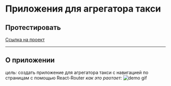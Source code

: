 # Приложения для агрегатора такси
## Протестировать
[Ссылка на проект](https://avemrk.github.io/router_menu/)

---

## О приложении
*цель:* создать приложение для агрегатора такси с навигацией по страницам с помощью React-Router
*как это раотает:*
<img src="https://media.giphy.com/media/v1.Y2lkPTc5MGI3NjExaTZjc3RwbXJwNTlwanZ3NmZlc2N6ZzBrZHljcWR2c3hlM3Ntc3JpMCZlcD12MV9pbnRlcm5hbF9naWZfYnlfaWQmY3Q9Zw/OaJRGumeFNQYNvH54N/giphy.gif" alt="demo gif"/>
